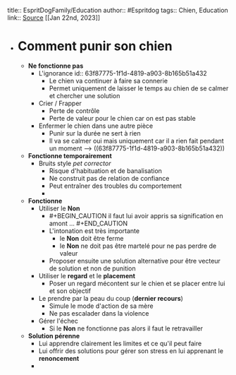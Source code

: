 title:: EspritDogFamily/Education
author:: #Espritdog 
tags:: Chien, Education
link:: [Source](https://www.espritdog.com/chapitres/chapitre-1-education/)
[[Jan 22nd, 2023]]

- # Comment punir son chien
	- **Ne fonctionne pas**
		- L'ignorance
		  id:: 63f87775-1f1d-4819-a903-8b165b51a432
			- Le chien va continuer à faire sa connerie
			- Permet uniquement de laisser le temps au chien de se calmer et chercher une solution
		- Crier / Frapper
			- Perte de contrôle
			- Perte de valeur pour le chien car on est pas stable
		- Enfermer le chien dans une autre pièce
			- Punir sur la durée ne sert à rien
			- Il va se calmer oui mais uniquement car il a rien fait pendant un moment --> ((63f87775-1f1d-4819-a903-8b165b51a432))
	- **Fonctionne temporairement**
		- Bruits style *pet corrector*
			- Risque d'habituation et de banalisation
			- Ne construit pas de relation de confiance
			- Peut entraîner des troubles du comportement
			-
	- **Fonctionne**
		- Utiliser le **Non**
			- #+BEGIN_CAUTION
			   il faut lui avoir appris sa signification en amont ...
			  #+END_CAUTION
			- L'intonation est très importante
				- le **Non** doit être ferme
				- Ie **Non** ne doit pas être martelé pour ne pas perdre de valeur
			- Proposer ensuite une solution alternative pour être vecteur de solution et non de punition
		- Utiliser le **regard** et le **placement**
			- Poser un regard mécontent sur le chien et se placer entre lui et son objectif
		- Le prendre par la peau du coup  (**dernier recours**)
			- Simule le mode d'action de sa mère
			- Ne pas escalader dans la violence
		- Gérer l'échec
			- Si le **Non** ne fonctionne pas alors il faut le retravailler
	- **Solution pérenne**
		- Lui apprendre clairement les limites et ce qu'il peut faire
		- Lui offrir des solutions pour gérer son stress en lui apprenant le **renoncement**
		-